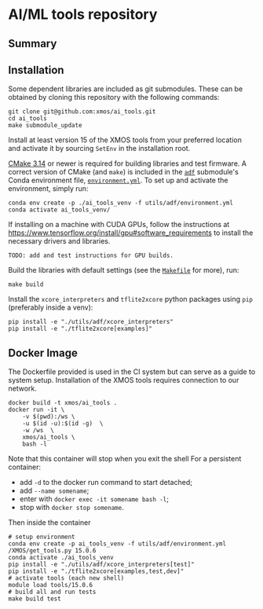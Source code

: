 AI/ML tools repository
======================

Summary
-------


Installation
------------
Some dependent libraries are included as git submodules.
These can be obtained by cloning this repository with the following commands:
```shell
git clone git@github.com:xmos/ai_tools.git
cd ai_tools
make submodule_update
```

Install at least version 15 of the XMOS tools from your preferred location and activate it by sourcing `SetEnv` in the installation root.

[CMake 3.14](https://cmake.org/download/) or newer is required for building libraries and test firmware.
A correct version of CMake (and `make`) is included in the [`adf`](https://github.com/xmos/adf) submodule's Conda environment file, [`environment.yml`](https://github.com/xmos/adf/blob/develop/environment.yml).
To set up and activate the environment, simply run:
```shell
conda env create -p ./ai_tools_venv -f utils/adf/environment.yml
conda activate ai_tools_venv/
```

If installing on a machine with CUDA GPUs, follow the instructions at https://www.tensorflow.org/install/gpu#software_requirements to install the necessary drivers and libraries.
```shell
TODO: add and test instructions for GPU builds.
```

Build the libraries with default settings (see the [`Makefile`](Makefile) for more), run:
```shell
make build
```

Install the `xcore_interpreters` and `tflite2xcore` python packages using `pip` (preferably inside a venv):
```shell
pip install -e "./utils/adf/xcore_interpreters"
pip install -e "./tflite2xcore[examples]"
```

Docker Image
------------

The Dockerfile provided is used in the CI system but can serve as a guide to system setup.
Installation of the XMOS tools requires connection to our network.

```shell
docker build -t xmos/ai_tools .
docker run -it \
    -v $(pwd):/ws \
    -u $(id -u):$(id -g)  \
    -w /ws  \
    xmos/ai_tools \
    bash -l
```

Note that this container will stop when you exit the shell
For a persistent container:
 - add `-d` to the docker run command to start detached;
 - add `--name somename`;
 - enter with `docker exec -it somename bash -l`;
 - stop with `docker stop somename`.

Then inside the container
```shell
# setup environment
conda env create -p ai_tools_venv -f utils/adf/environment.yml
/XMOS/get_tools.py 15.0.6
conda activate ./ai_tools_venv
pip install -e "./utils/adf/xcore_interpreters[test]"
pip install -e "./tflite2xcore[examples,test,dev]"
# activate tools (each new shell)
module load tools/15.0.6
# build all and run tests
make build test
```
